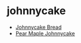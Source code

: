 # johnnycake

 * [Johnnycake Bread](../index/j/johnnycake-bread-51198420.json)
 * [Pear Maple Johnnycake](../index/p/pear-maple-johnnycake-241521.json)
